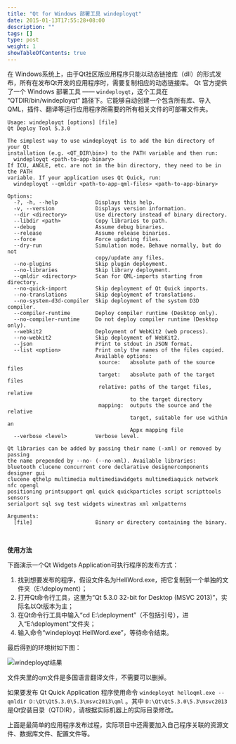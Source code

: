 ```yaml
---
title: "Qt for Windows 部署工具 windeployqt"
date: 2015-01-13T17:55:28+08:00
description: ""
tags: []
type: post
weight: 1
showTableOfContents: true
---
```


在 Windows系统上，由于Qt社区版应用程序只能以动态链接库（dll）的形式发布，所有在发布Qt开发的应用程序时，需要复制相应的动态链接库。
Qt 官方提供了一个 Windows 部署工具 —— `windeployqt`，这个工具在 “QTDIR/bin/windeployqt” 路径下。它能够自动创建一个包含所有库、导入QML，插件、翻译等运行应用程序所需要的所有相关文件的可部署文件夹。

<!--more-->

```
Usage: windeployqt [options] [file]
Qt Deploy Tool 5.3.0

The simplest way to use windeployqt is to add the bin directory of your Qt
installation (e.g. <QT_DIR\bin>) to the PATH variable and then run:
  windeployqt <path-to-app-binary>
If ICU, ANGLE, etc. are not in the bin directory, they need to be in the PATH
variable. If your application uses Qt Quick, run:
  windeployqt --qmldir <path-to-app-qml-files> <path-to-app-binary>

Options:
  -?, -h, --help            Displays this help.
  -v, --version             Displays version information.
  --dir <directory>         Use directory instead of binary directory.
  --libdir <path>           Copy libraries to path.
  --debug                   Assume debug binaries.
  --release                 Assume release binaries.
  --force                   Force updating files.
  --dry-run                 Simulation mode. Behave normally, but do not
                            copy/update any files.
  --no-plugins              Skip plugin deployment.
  --no-libraries            Skip library deployment.
  --qmldir <directory>      Scan for QML-imports starting from directory.
  --no-quick-import         Skip deployment of Qt Quick imports.
  --no-translations         Skip deployment of translations.
  --no-system-d3d-compiler  Skip deployment of the system D3D compiler.
  --compiler-runtime        Deploy compiler runtime (Desktop only).
  --no-compiler-runtime     Do not deploy compiler runtime (Desktop only).
  --webkit2                 Deployment of WebKit2 (web process).
  --no-webkit2              Skip deployment of WebKit2.
  --json                    Print to stdout in JSON format.
  --list <option>           Print only the names of the files copied.
                            Available options:
                             source:   absolute path of the source files
                             target:   absolute path of the target files
                             relative: paths of the target files, relative
                                       to the target directory
                             mapping:  outputs the source and the relative
                                       target, suitable for use within an
                                       Appx mapping file
  --verbose <level>         Verbose level.

Qt libraries can be added by passing their name (-xml) or removed by passing
the name prepended by --no- (--no-xml). Available libraries:
bluetooth clucene concurrent core declarative designercomponents designer gui
clucene qthelp multimedia multimediawidgets multimediaquick network nfc opengl
positioning printsupport qml quick quickparticles script scripttools sensors
serialport sql svg test widgets winextras xml xmlpatterns

Arguments:
  [file]                    Binary or directory containing the binary.
```

​     

**使用方法**

下面演示一个Qt Widgets Application可执行程序的发布方式：

1. 找到想要发布的程序，假设文件名为HellWord.exe，把它复制到一个单独的文件夹（E:\deployment）；
2. 打开Qt命令行工具，这里为“Qt 5.3.0 32-bit for Desktop (MSVC 2013)”，实际名以Qt版本为主；
3. 在Qt命令行工具中输入“cd E:\deployment”（不包括引号），进入“E:\deployment”文件夹；
4. 输入命令“windeployqt HellWord.exe”，等待命令结束。

最后得到的环境树如下图：

![windeployqt结果][1]

文件夹里的qm文件是多国语言翻译文件，不需要可以删掉。

如果要发布 Qt Quick Application 程序使用命令 `windeployqt helloqml.exe --qmldir D:\Qt\Qt5.3.0\5.3\msvc2013\qml` 。其中 `D:\Qt\Qt5.3.0\5.3\msvc2013` 是Qt安装目录（QTDIR），请根据实际机器上的实际目录修改。

上面是最简单的应用程序发布过程，实际项目中还需要加入自己程序关联的资源文件、数据库文件、配置文件等。



[1]: /images/posts/2015/windeployqt-result.png